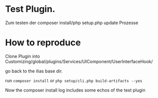 # Test Plugin.

Zum testen der composer install/php setup.php update Prozesse

# How to reproduce

Clone Plugin into Customizing/global/plugins/Services/UIComponent/UserInterfaceHook/

go back to the ilias base dir.

run
`composer install`
or
`php setup/cli.php build-artifacts --yes`

Now the composer install log includes some echos of the test plugin

